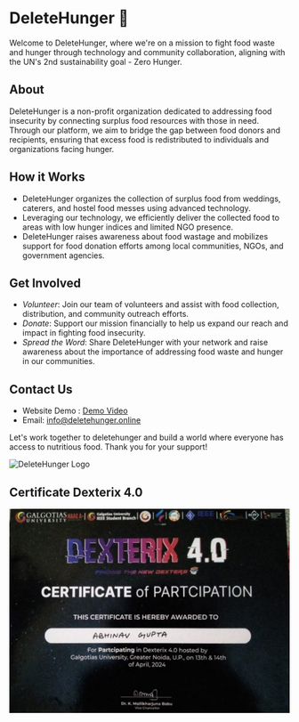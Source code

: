 # DeleteHunger 🍲

Welcome to DeleteHunger, where we're on a mission to fight food waste and hunger through technology and community collaboration, aligning with the UN's 2nd sustainability goal - Zero Hunger.

## About
DeleteHunger is a non-profit organization dedicated to addressing food insecurity by connecting surplus food resources with those in need. Through our platform, we aim to bridge the gap between food donors and recipients, ensuring that excess food is redistributed to individuals and organizations facing hunger.

## How it Works
- DeleteHunger organizes the collection of surplus food from weddings, caterers, and hostel food messes using advanced technology.
- Leveraging our technology, we efficiently deliver the collected food to areas with low hunger indices and limited NGO presence.
- DeleteHunger raises awareness about food wastage and mobilizes support for food donation efforts among local communities, NGOs, and government agencies.

## Get Involved
- *Volunteer*: Join our team of volunteers and assist with food collection, distribution, and community outreach efforts.
- *Donate*: Support our mission financially to help us expand our reach and impact in fighting food insecurity.
- *Spread the Word*: Share DeleteHunger with your network and raise awareness about the importance of addressing food waste and hunger in our communities.



## Contact Us
- Website Demo : [Demo Video](https://drive.google.com/file/d/1uoXG-sXqg_-t0nwoBOsRQkHJfFnpW4em/view?usp=sharing)
- Email: info@deletehunger.online

Let's work together to deletehunger and build a world where everyone has access to nutritious food. Thank you for your support!

![DeleteHunger Logo](https://github.com/Team-Samadhaan/Deletehunger/assets/166902861/063bac42-fa93-4d25-bd31-45f3d1858d7e)

## Certificate Dexterix 4.0
![dexterix 4 0](https://github.com/abhinav9573/DeleteHunger/blob/84a9eb40d2379d05ea9a6ca51c5cb5abf8ea81bb/dexterix%204.0.jpg)
